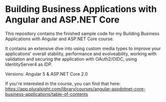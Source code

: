 # Building Business Applications with Angular and ASP.NET Core

This repository contains the finished sample code for my Building Business Applications with Angular and ASP.NET Core course.

It contains an extensive dive into using custom media types to improve your applications' overall stability, performance and evolveability, working with validation and securing the application with OAuth2/OIDC, using IdentityServer4 as IDP.  

Versions: Angular 5 & ASP.NET Core 2.0

If you're interested in the course, you can find that here: https://app.pluralsight.com/library/courses/angular-aspdotnet-core-business-applications/table-of-contents
